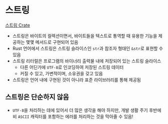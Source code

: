 # 스트링

[스트링 Crate](https://doc.rust-lang.org/std/string/struct.String.html)

- 스트링은 바이트의 컬렉션이면서, 바이트들을 텍스트로 통역할 때 유용한 기능을 제공하는 몇몇 메서드로 구현되어 있음
- Rust 언어에서 스트링은 스트링 슬라이스인 `str`과 참조자 형태인 `&str`로 표현할 수 있음
- 스트링 리터럴은 프로그램의 바이너리 출력물 내에 저장되어 있는 스트링 슬라이스
  - 다른 어딘가에 `UTF-8`로 인코딩하여 저장된 스트링 데이터
  - 커질 수 있고, 가변적이며, 소유권을 갖고 있음
- 스트링은 언어 내에 구현된 것이 아니라 표준 라이브러리를 통해 제공됨 

## 스트링은 단순하지 않음

- `UTF-8`을 처리하는 데에 있어서 더 많은 생각을 해야 하지만, 개발 생활 주기 후반에 비 `ASCII` 캐릭터를 포함하는 에러를 처리하는 것을 막아줄 수 있음!